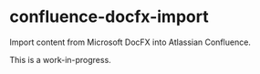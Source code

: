 # confluence-docfx-import
Import content from Microsoft DocFX into Atlassian Confluence.

This is a work-in-progress.
